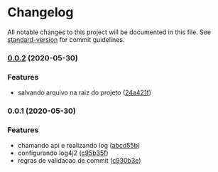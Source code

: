 # Changelog

All notable changes to this project will be documented in this file. See [standard-version](https://github.com/conventional-changelog/standard-version) for commit guidelines.

### [0.0.2](https://github.com/emerson-matos/aceleradev-java/compare/v0.0.1...v0.0.2) (2020-05-30)


### Features

* salvando arquivo na raiz do projeto ([24a421f](https://github.com/emerson-matos/aceleradev-java/commit/24a421f278da110a1ce69bbb82d00196212a9846))

### 0.0.1 (2020-05-30)


### Features

* chamando api e realizando log ([abcd55b](https://github.com/emerson-matos/aceleradev-java/commit/abcd55bb1a0721429ceacae25d08870bdf5ce6b4))
* configurando log4j2 ([c95b35f](https://github.com/emerson-matos/aceleradev-java/commit/c95b35fdaf9383d3e701ef1892d468fa0fe00bdc))
* regras de validacao de commit ([c930b3e](https://github.com/emerson-matos/aceleradev-java/commit/c930b3e16a826da035f9c9e49340dfef41d5c298))
